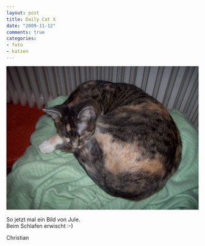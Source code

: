 ```yaml
--- 
layout: post
title: Daily Cat X
date: "2009-11-12"
comments: true
categories: 
- foto
- katzen
---
```

![](/static/wpdata/2010/12/cats.jpg)
<p>So jetzt mal ein Bild von Jule. <br />Beim Schlafen erwischt :-) <p /> Christian</p>
